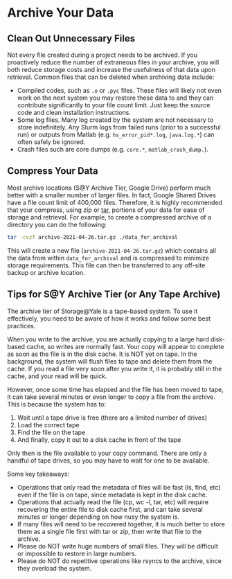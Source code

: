 # Archive Your Data

## Clean Out Unnecessary Files

Not every file created during a project needs to be archived. If you proactively reduce the number of extraneous files in your archive, you will both reduce storage costs and increase the usefulness of that data upon retrieval. Common files that can be deleted when archiving data include:

* Compiled codes, such as `.o` or `.pyc` files. These files will likely not even work on the next system you may restore these data to and they can contribute significantly to your file count limit. Just keep the source code and clean installation instructions.
* Some log files. Many log created by the system are not necessary to store indefinitely. Any Slurm logs from failed runs (prior to a successful run) or outputs from Matlab (e.g. `hs_error_pid*.log`, `java.log.*`) can often safely be ignored.
* Crash files such are core dumps (e.g. `core.*`, `matlab_crash_dump.`).

## Compress Your Data

Most archive locations (S@Y Archive Tier, Google Drive) perform much better with a smaller number of larger files. In fact, Google Shared Drives have a file count limit of 400,000 files. Therefore, it is highly recommended that your compress, using zip or [tar](/online-tutorials), portions of your data for ease of storage and retrieval.
For example, to create a compressed archive of a directory you can do the following:

```sh
tar -cvzf archive-2021-04-26.tar.gz ./data_for_archival

```
This will create a new file (`archive-2021-04-26.tar.gz`) which contains all the data from within `data_for_archival` and is compressed to minimize storage requirements.
This file can then be transferred to any off-site backup or archive location.

## Tips for S@Y Archive Tier (or Any Tape Archive)

The archive tier of Storage@Yale is a tape-based system. To use it effectively, you need to be aware of how it works and follow some best practices.

When you write to the archive, you are actually copying to a large hard disk-based cache, so writes are normally fast. Your copy will appear to complete as soon as the file is in the disk cache. It is NOT yet on tape. In the background, the system will flush files to tape and delete them from the cache. If you read a file very soon after you write it, it is probably still in the cache, and your read will be quick.

However, once some time has elapsed and the file has been moved to tape, it can take several minutes or even longer to copy a file from the archive. This is because the system has to:

1. Wait until a tape drive is free (there are a limited number of drives)
1. Load the correct tape
1. Find the file on the tape
1. And finally, copy it out to a disk cache in front of the tape

Only then is the file available to your copy command. There are only a handful of tape drives, so you may have to wait for one to be available.

Some key takeaways:

* Operations that only read the metadata of files will be fast (ls, find, etc) even if the file is on tape, since metadata is kept in the disk cache.
* Operations that actually read the file (cp, wc -l, tar, etc) will require recovering the entire file to disk cache first, and can take several minutes or longer depending on how nusy the system is.
* If many files will need to be recovered together, it is much better to store them as a single file first with tar or zip, then write that file to the archive.
* Please do NOT write huge numbers of small files. They will be difficult or impossible to restore in large numbers.
* Please do NOT do repetitive operations like rsyncs to the archive, since they overload the system.
